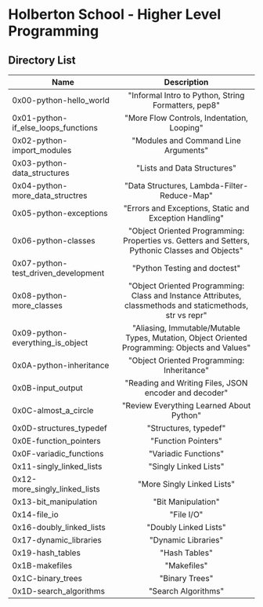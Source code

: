 # Holberton School - Higher Level Programming

## Directory List
| Name	  | Description						     |
| --------------- |:--------------------------------------------------------:|
| 0x00-python-hello_world  | "Informal Intro to Python, String Formatters, pep8" |
| 0x01-python-if_else_loops_functions | "More Flow Controls, Indentation, Looping" |
| 0x02-python-import_modules | "Modules and Command Line Arguments" |
| 0x03-python-data_structures | "Lists and Data Structures" |
| 0x04-python-more_data_structres | "Data Structures, Lambda-Filter-Reduce-Map" |
| 0x05-python-exceptions | "Errors and Exceptions, Static and Exception Handling" |
| 0x06-python-classes | "Object Oriented Programming: Properties vs. Getters and Setters, Pythonic Classes and Objects" |
| 0x07-python-test_driven_development | "Python Testing and doctest" |
| 0x08-python-more_classes | "Object Oriented Programming: Class and Instance Attributes, classmethods and staticmethods, str vs repr" |
| 0x09-python-everything_is_object | "Aliasing, Immutable/Mutable Types, Mutation, Object Oriented Programming: Objects and Values" |
| 0x0A-python-inheritance | "Object Oriented Programming: Inheritance" |
| 0x0B-input_output | "Reading and Writing Files, JSON encoder and decoder" |
| 0x0C-almost_a_circle | "Review Everything Learned About Python" |
| 0x0D-structures_typedef | "Structures, typedef" |
| 0x0E-function_pointers | "Function Pointers" |
| 0x0F-variadic_functions | "Variadic Functions" |
| 0x11-singly_linked_lists | "Singly Linked Lists" |
| 0x12-more_singly_linked_lists | "More Singly Linked Lists" |
| 0x13-bit_manipulation | "Bit Manipulation" |
| 0x14-file_io | "File I/O" |
| 0x16-doubly_linked_lists | "Doubly Linked Lists" |
| 0x17-dynamic_libraries | "Dynamic Libraries" |
| 0x19-hash_tables | "Hash Tables" |
| 0x1B-makefiles | "Makefiles" |
| 0x1C-binary_trees | "Binary Trees" |
| 0x1D-search_algorithms | "Search Algorithms" |

